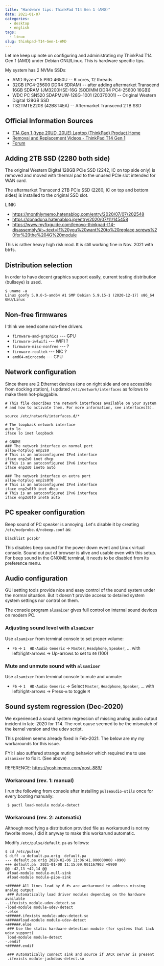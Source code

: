 ```yaml
---
title: "Hardware tips: ThinkPad T14 Gen 1 (AMD)"
date: 2021-01-07
categories:
  - desktop
  - english
tags:
  - linux
slug: thinkpad-T14-Gen-1-AMD
---
```


Let me keep up note on configuring and administrating my ThinkPad T14 Gen 1
(AMD) under Debian GNU/Linux.  This is hardware specific tips.

My system has 2 NVMe SSDs:

* AMD Ryzen™ 5 PRO 4650U -- 6 cores, 12 threads
* 32GB (PC4-25600 DDR4 SDRAM) -- after adding aftermarket Transcend 16GB SDRAM
  (JM3200HSE-16G [SODIMM DDR4 PC4-25600 16GB])
* WDC PC SN520 SDAPMUW-128G-1001 (20370001) -- Original Western Digital 128GB SSD
* TS2TMTE220S (42B8T4EA) -- Aftermarket Transcend 2TB SSD

## Official Information Sources

* [T14 Gen 1 (type 20UD, 20UE) Laptop (ThinkPad) Product Home](https://pcsupport.lenovo.com/us/en/products/laptops-and-netbooks/thinkpad-t-series-laptops/thinkpad-t14-type-20ud-20ue)
* [Removal and Replacement Videos - ThinkPad T14 Gen 1](https://support.lenovo.com/jp/en/solutions/ht510512)
* [Forum](https://forums.lenovo.com/t5/English-Community/ct-p/Community-EN)

## Adding 2TB SSD (2280 both side)

The original Western Digital 128GB PCIe SSD (2242, IC on top side only) is
removed and moved with thermal pad to the unused PCIe slot intended for WAN
card.

The aftermarket Transcend 2TB PCIe SSD (2280, IC on top and bottom sides) is
installed to the original SSD slot.

LINK:
* https://monthlymemo.hatenablog.com/entry/2020/07/07/202548
* https://donadona.hatenablog.jp/entry/2020/07/11/145458
* https://www.myfixguide.com/lenovo-thinkpad-t14-disassembly/#:~:text=If%20you%20want%20to%20replace,screws%20for%20the%204G%20module

This is rather heavy high risk mod.  It is still working fine in Nov. 2021 with
btrfs.

## Distribution selection

In order to have decent graphics support easily, current testing distribution
(bullseye) is used.

```
$ uname -a
Linux goofy 5.9.0-5-amd64 #1 SMP Debian 5.9.15-1 (2020-12-17) x86_64 GNU/Linux
```

## Non-free firmwares

I think we need some non-free drivers.

* `firmware-amd-graphics`  --- GPU
* `firmware-iwlwifi`  --- WIFI ?
* `firmware-misc-nonfree`  --- ?
* `firmware-realtek`  --- NIC ?
* `amd64-microcode`  --- CPU

## Network configuration

Since there are 2 Ethernet devices (one on right side and one accessible from
docking station), I updated `/etc/network/interfaces` as follows to make them
hot-pluggable.

```
# This file describes the network interfaces available on your system
# and how to activate them. For more information, see interfaces(5).

source /etc/network/interfaces.d/*

# The loopback network interface
auto lo
iface lo inet loopback

# GNOME
### The network interface on normal port
allow-hotplug enp2s0
# This is an autoconfigured IPv4 interface
iface enp2s0 inet dhcp
# This is an autoconfigured IPv6 interface
iface enp2s0 inet6 auto

### The network interface on extra port
allow-hotplug enp2s0f0
# This is an autoconfigured IPv4 interface
iface enp2s0f0 inet dhcp
# This is an autoconfigured IPv6 interface
iface enp2s0f0 inet6 auto
```

## PC speaker configuration

Beep sound of PC speaker is annoying.  Let's disable it by creating
`/etc/modprobe.d/nobeep.conf` as:

```
blacklist pcspkr
```

This disables beep sound for the power down event and Linux virtual console.
Sound out put of browser is alive and usable even with this setup.  For beep
sound in the GNOME terminal, it needs to be disabled from its preference menu.

## Audio configuration

GUI setting tools provide nice and easy control of the sound system under the
normal situation.  But it doesn't provide access to detailed system system
settings nor control on them.

The console program `alsamixer` gives full control on internal sound devices on
modern PC.

### Adjusting sound level with `alsamixer`

Use `alsamixer` from terminal console to set proper volume:
 * `F6` -> `1  HD-Audio Generic` -> `Master`, `Headphone`, `Speaker`, ... with left/right-arrows -> Up-arrows to set to `00` (100)

### Mute and unmute sound with `alsamixer`

Use `alsamixer` from terminal console to mute and unmute:
 * `F6` -> `1  HD-Audio Generic` -> Select `Master`, `Headphone`, `Speaker`, ... with left/right-arrows -> Press-`m` to toggle `M`

## Sound system regression (Dec-2020)

We experienced a sound system regression of missing analog audio output
incident in late-2020 for T14.  The root cause seemed to be the mismatch of the
kernel version and the udev script.

This problem seems already fixed in Feb-2021.  The below  are my my workarounds
for this issue.

FYI: I also suffered strange muting behavior which required me to use
`alsamixer` to fix it. (See above)

REFERENCE: https://yoshimemo.com/post-889/

### Workaround (rev. 1: manual)

I run the following from console after installing `pulseaudio-utils` once for
every booting manually:

```
 $ pactl load-module module-detect
```

### Workaround (rev. 2: automatic)

Although modifying a distribution provided file as workaround is not my
favorite move, I did it anyway to make this workarund automatic.

Modify `/etc/pulse/default.pa` as follows:

```
$ cd /etc/pulse/
$ diff -u default.pa.orig  default.pa
--- default.pa.orig	2020-02-06 11:06:41.000000000 +0900
+++ default.pa	2021-01-08 11:15:09.001167903 +0900
@@ -42,13 +42,14 @@
 #load-module module-null-sink
 #load-module module-pipe-sink

+###### All lines lead by 6 #s are workaround to address missing analog output
 ### Automatically load driver modules depending on the hardware available
-.ifexists module-udev-detect.so
-load-module module-udev-detect
-.else
+######.ifexists module-udev-detect.so
+######load-module module-udev-detect
+######.else
 ### Use the static hardware detection module (for systems that lack udev support)
 load-module module-detect
-.endif
+######.endif

 ### Automatically connect sink and source if JACK server is present
 .ifexists module-jackdbus-detect.so
```

<!-- vim: set sw=2 sts=2 ai si et tw=79 ft=markdown: -->

